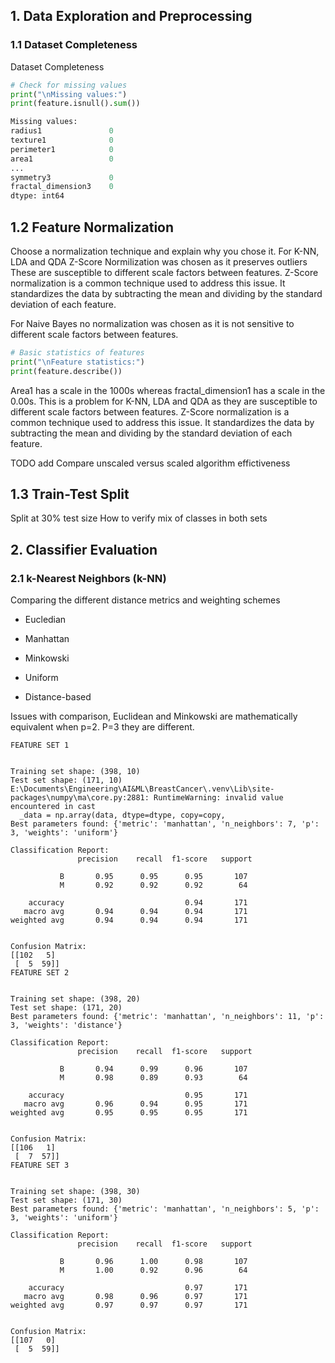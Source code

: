 ## 1. Data Exploration and Preprocessing

### 1.1 Dataset Completeness
Dataset Completeness

```python
# Check for missing values
print("\nMissing values:")
print(feature.isnull().sum())

Missing values:
radius1               0
texture1              0
perimeter1            0
area1                 0
...
symmetry3             0
fractal_dimension3    0
dtype: int64
```

## 1.2 Feature Normalization
Choose a normalization technique and explain why you chose it.
For K-NN, LDA and QDA Z-Score Normilization was chosen as it preserves outliers
These are susceptible to different scale factors between features. Z-Score normalization is a common technique used to address this issue. It standardizes the 
data by subtracting the mean and dividing by the standard deviation of each feature.

For Naive Bayes no normalization was chosen as it is not sensitive to different scale factors between features.
```python
# Basic statistics of features
print("\nFeature statistics:")
print(feature.describe())
```
Area1 has a scale in the 1000s whereas fractal_dimension1 has a scale in the 0.00s. 
This is a problem for K-NN, LDA and QDA as they are susceptible to different scale factors between features. Z-Score normalization is a common technique used to address this issue. It standardizes the data by subtracting the mean and dividing by the standard deviation of each feature.

TODO add Compare unscaled versus scaled algorithm effictiveness

## 1.3 Train-Test Split
Split at 30% test size
How to verify mix of classes in both sets


## 2. Classifier Evaluation
### 2.1 k-Nearest Neighbors (k-NN)
Comparing the different distance metrics and weighting schemes
- Eucledian
- Manhattan
- Minkowski

- Uniform
- Distance-based

Issues with comparison, Euclidean and Minkowski are mathematically equivalent when p=2. P=3 they are different.

````console
FEATURE SET 1


Training set shape: (398, 10)
Test set shape: (171, 10)
E:\Documents\Engineering\AI&ML\BreastCancer\.venv\Lib\site-packages\numpy\ma\core.py:2881: RuntimeWarning: invalid value encountered in cast
  _data = np.array(data, dtype=dtype, copy=copy,
Best parameters found: {'metric': 'manhattan', 'n_neighbors': 7, 'p': 3, 'weights': 'uniform'}

Classification Report:
               precision    recall  f1-score   support

           B       0.95      0.95      0.95       107
           M       0.92      0.92      0.92        64

    accuracy                           0.94       171
   macro avg       0.94      0.94      0.94       171
weighted avg       0.94      0.94      0.94       171


Confusion Matrix:
[[102   5]
 [  5  59]]
FEATURE SET 2


Training set shape: (398, 20)
Test set shape: (171, 20)
Best parameters found: {'metric': 'manhattan', 'n_neighbors': 11, 'p': 3, 'weights': 'distance'}

Classification Report:
               precision    recall  f1-score   support

           B       0.94      0.99      0.96       107
           M       0.98      0.89      0.93        64

    accuracy                           0.95       171
   macro avg       0.96      0.94      0.95       171
weighted avg       0.95      0.95      0.95       171


Confusion Matrix:
[[106   1]
 [  7  57]]
FEATURE SET 3


Training set shape: (398, 30)
Test set shape: (171, 30)
Best parameters found: {'metric': 'manhattan', 'n_neighbors': 5, 'p': 3, 'weights': 'uniform'}

Classification Report:
               precision    recall  f1-score   support

           B       0.96      1.00      0.98       107
           M       1.00      0.92      0.96        64

    accuracy                           0.97       171
   macro avg       0.98      0.96      0.97       171
weighted avg       0.97      0.97      0.97       171


Confusion Matrix:
[[107   0]
 [  5  59]]

````